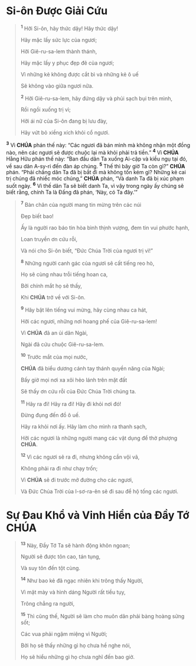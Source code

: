 # Si-ôn Được Giải Cứu

> <sup><b>1</b></sup> Hỡi Si-ôn, hãy thức dậy! Hãy thức dậy!
>
> Hãy mặc lấy sức lực của ngươi;
>
> Hỡi Giê-ru-sa-lem thành thánh,
>
> Hãy mặc lấy y phục đẹp đẽ của ngươi;
>
> Vì những kẻ không được cắt bì và những kẻ ô uế
>
> Sẽ không vào giữa ngươi nữa.
>
> <sup><b>2</b></sup> Hỡi Giê-ru-sa-lem, hãy đứng dậy và phủi sạch bụi trên mình,
>
> Rồi ngồi xuống trị vì;
>
> Hỡi ái nữ của Si-ôn đang bị lưu đày,
>
> Hãy vứt bỏ xiềng xích khỏi cổ ngươi.

<sup><b>3</b></sup> Vì **CHÚA** phán thế này: “Các ngươi đã bán mình mà không nhận một đồng nào, nên các ngươi sẽ được chuộc lại mà khỏi phải trả tiền.” <sup><b>4</b></sup> Vì **CHÚA** Hằng Hữu phán thế này: “Ban đầu dân Ta xuống Ai-cập và kiều ngụ tại đó, về sau dân A-sy-ri đến đàn áp chúng. <sup><b>5</b></sup> Thế thì bây giờ Ta còn gì?” **CHÚA** phán. “Phải chăng dân Ta đã bị bắt đi mà không tốn kém gì? Những kẻ cai trị chúng đã nhiếc móc chúng,” **CHÚA** phán, “Và danh Ta đã bị xúc phạm suốt ngày. <sup><b>6</b></sup> Vì thế dân Ta sẽ biết danh Ta, vì vậy trong ngày ấy chúng sẽ biết rằng, chính Ta là Đấng đã phán, ‘Này, có Ta đây.’”

> <sup><b>7</b></sup> Bàn chân của người mang tin mừng trên các núi
>
> Đẹp biết bao!
>
> Ấy là người rao báo tin hòa bình thịnh vượng, đem tin vui phước hạnh,
>
> Loan truyền ơn cứu rỗi,
>
> Và nói cho Si-ôn biết, “Đức Chúa Trời của ngươi trị vì!”
>
> <sup><b>8</b></sup> Những người canh gác của ngươi sẽ cất tiếng reo hò,
>
> Họ sẽ cùng nhau trỗi tiếng hoan ca,
>
> Bởi chính mắt họ sẽ thấy,
>
> Khi **CHÚA** trở về với Si-ôn.
>
> <sup><b>9</b></sup> Hãy bật lên tiếng vui mừng, hãy cùng nhau ca hát,
>
> Hỡi các ngươi, những nơi hoang phế của Giê-ru-sa-lem!
>
> Vì **CHÚA** đã an ủi dân Ngài,
>
> Ngài đã cứu chuộc Giê-ru-sa-lem.
>
> <sup><b>10</b></sup> Trước mắt của mọi nước,
>
> **CHÚA** đã biểu dương cánh tay thánh quyền năng của Ngài;
>
> Bấy giờ mọi nơi xa xôi hẻo lánh trên mặt đất
>
> Sẽ thấy ơn cứu rỗi của Đức Chúa Trời chúng ta.
>
> <sup><b>11</b></sup> Hãy ra đi! Hãy ra đi! Hãy đi khỏi nơi đó!
>
> Đừng đụng đến đồ ô uế.
>
> Hãy ra khỏi nơi ấy. Hãy làm cho mình ra thanh sạch,
>
> Hỡi các ngươi là những người mang các vật dụng để thờ phượng **CHÚA**.
>
> <sup><b>12</b></sup> Vì các ngươi sẽ ra đi, nhưng không cần vội vã,
>
> Không phải ra đi như chạy trốn;
>
> Vì **CHÚA** sẽ đi trước mở đường cho các ngươi,
>
> Và Đức Chúa Trời của I-sơ-ra-ên sẽ đi sau để hộ tống các ngươi.

# Sự Đau Khổ và Vinh Hiển của Đầy Tớ **CHÚA**

> <sup><b>13</b></sup> Này, Đầy Tớ Ta sẽ hành động khôn ngoan;
>
> Người sẽ được tôn cao, tán tụng,
>
> Và suy tôn đến tột cùng.
>
> <sup><b>14</b></sup> Như bao kẻ đã ngạc nhiên khi trông thấy Người,
>
> Vì mặt mày và hình dáng Người rất tiều tụy,
>
> Trông chẳng ra người,
>
> <sup><b>15</b></sup> Thì cũng thế, Người sẽ làm cho muôn dân phải bàng hoàng sửng sốt;
>
> Các vua phải ngậm miệng vì Người;
>
> Bởi họ sẽ thấy những gì họ chưa hề nghe nói,
>
> Họ sẽ hiểu những gì họ chưa nghĩ đến bao giờ.